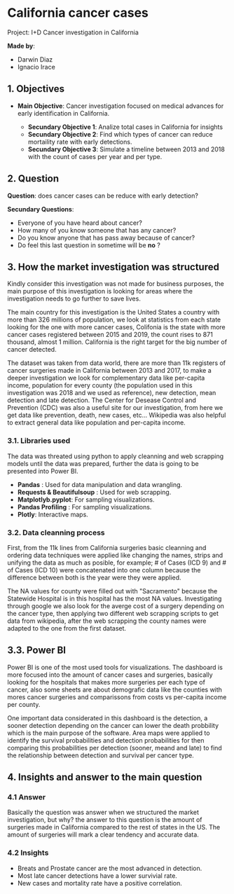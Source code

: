 # California cancer cases

 Project: I+D Cancer investigation in California

__Made by__:
* Darwin Diaz
* Ignacio Irace

## 1. Objectives

* __Main Objective__: Cancer investigation focused on medical advances for early identification in California.

    * __Secundary Objective 1__: Analize total cases in California for insights
    * __Secundary Objective 2__: Find which types of cancer can reduce mortaility rate with early detections.
    * __Secundary Objective 3__: Simulate a timeline between 2013 and 2018 with the count of cases per year and per type.



## 2. Question

__Question__: does cancer cases can be reduce with early detection?

__Secundary Questions__:

* Everyone of you have heard about cancer?
* How many of you know someone that has any cancer?
* Do you know anyone that has pass away because of cancer?
* Do feel this last question in sometime will be __no__ ?


## 3. How the market investigation was structured

Kindly consider this investigation was not made for business purposes, the main purpose of this investigation is looking for areas where the investigation needs to go further to save lives.

The main country for this investigation is the United States a country with more than 326 millions of population, we look at statistics from each state looking for the one with more cancer cases, Colifonia is the state with more cancer cases registered between 2015 and 2019, the count rises to 871 thousand, almost 1 million. California is the right target for the big number of cancer detected.

The dataset was taken from data world, there are more than 11k registers of cancer surgeries made in California between 2013 and 2017, to make a deeper investigation we look for complementary data like per-capita income, population for every county (the population used in this investigation was 2018 and we used as reference), new detection, mean detection and late detection. The Center for Desease Control and Prevention (CDC) was also a useful site for our investigation, from here we get data like prevention, death, new cases, etc... Wikipedia was also helpful to extract general data like population and per-capita income.

 


### 3.1. Libraries used

The data was threated using python to apply cleanning and web scrapping models until the data was prepared, further the data is going to be presented into Power BI.

* __Pandas__ : Used for data manipulation and data wrangling.
* __Requests & Beautifulsoup__ : Used for web scrapping.
* __Matplotlyb.pyplot__: For sampling visualizations.
* __Pandas Profiling__ : For sampling visualizations.
* __Plotly__: Interactive maps.



### 3.2. Data cleanning process

First, from the 11k lines from California surgeries basic cleanning and ordering data techniques were applied like changing the names, strips and unifying the data as much as posible, for example; # of Cases (ICD 9) and # of Cases (ICD 10) were concatenated into one column because the difference between both is the year were they were applied.

The NA values for county were filled out with "Sacramento" because the Statewide Hospital is in this hospital has the most NA values. Investigating through google we also look for the averge cost of a surgery depending on the cancer type, then applying two different web scrapping scripts to get data from wikipedia, after the web scrapping the county names were adapted to the one from the first dataset.



## 3.3. Power BI

Power BI is one of the most used tools for visualizations. The dashboard is more focused into the amount of cancer cases and surgeries, basically looking for the hospitals that makes more surgeries per each type of cancer, also some sheets are about demografic data like the counties with mores cancer surgeries and comparissons from costs vs per-capita income per county.

One important data considerated in this dashboard is the detection, a sooner detection depending on the cancer can lower the death probbility which is the main purpose of the software. Area maps were applied to identify the survival probabilities and detection probabilities for then comparing this probabilities per detection (sooner, meand and late) to find the relationship between detection and survival per cancer type.



## 4. Insights and answer to the main question

### 4.1 Answer
Basically the question was answer when we structured the market investigation, but why? the answer to this question is the amount of surgeries made in California compared to the rest of states in the US. The amount of surgeries will mark a clear tendency and accurate data.

### 4.2 Insights
* Breats and Prostate cancer are the most advanced in detection.
* Most late cancer detections have a lower survivial rate.
* New cases and mortality rate have a positive correlation.











